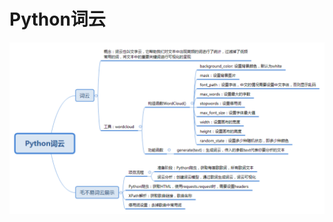 # Python词云


![](https://raw.githubusercontent.com/Syncma/Figurebed/master/img/pythoncountcloud.png)